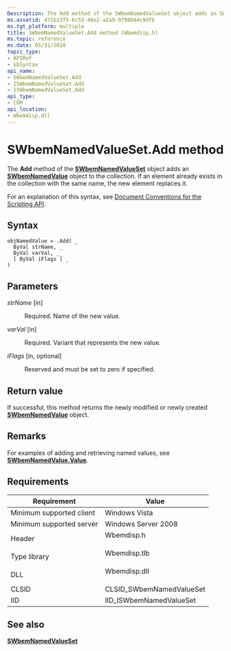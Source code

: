 ```yaml
---
Description: The Add method of the SWbemNamedValueSet object adds an SWbemNamedValue object to the collection. If an element already exists in the collection with the same name, the new element replaces it.
ms.assetid: 471b23f5-6c53-40e2-a2a9-0798044c9dfb
ms.tgt_platform: multiple
title: SWbemNamedValueSet.Add method (Wbemdisp.h)
ms.topic: reference
ms.date: 05/31/2018
topic_type: 
- APIRef
- kbSyntax
api_name: 
- SWbemNamedValueSet.Add
- ISWbemNamedValueSet.Add
- ISWbemNamedValueSet.Add
api_type: 
- COM
api_location: 
- Wbemdisp.dll
---
```


# SWbemNamedValueSet.Add method

The **Add** method of the [**SWbemNamedValueSet**](swbemnamedvalueset.md) object adds an [**SWbemNamedValue**](swbemnamedvalue.md) object to the collection. If an element already exists in the collection with the same name, the new element replaces it.

For an explanation of this syntax, see [Document Conventions for the Scripting API](document-conventions-for-the-scripting-api.md).

## Syntax


```VB
objNamedValue = .Add( _
  ByVal strName, _
  ByVal varVal, _
  [ ByVal iFlags ] _
)
```



## Parameters

<dl> <dt>

*strName* \[in\]
</dt> <dd>

Required. Name of the new value.

</dd> <dt>

*varVal* \[in\]
</dt> <dd>

Required. Variant that represents the new value.

</dd> <dt>

*iFlags* \[in, optional\]
</dt> <dd>

Reserved and must be set to zero if specified.

</dd> </dl>

## Return value

If successful, this method returns the newly modified or newly created [**SWbemNamedValue**](swbemnamedvalue.md) object.

## Remarks

For examples of adding and retrieving named values, see [**SWbemNamedValue.Value**](swbemnamedvalue-value.md).

## Requirements



| Requirement | Value |
|-------------------------------------|-----------------------------------------------------------------------------------------|
| Minimum supported client<br/> | Windows Vista<br/>                                                                |
| Minimum supported server<br/> | Windows Server 2008<br/>                                                          |
| Header<br/>                   | <dl> <dt>Wbemdisp.h</dt> </dl>   |
| Type library<br/>             | <dl> <dt>Wbemdisp.tlb</dt> </dl> |
| DLL<br/>                      | <dl> <dt>Wbemdisp.dll</dt> </dl> |
| CLSID<br/>                    | CLSID\_SWbemNamedValueSet<br/>                                                    |
| IID<br/>                      | IID\_ISWbemNamedValueSet<br/>                                                     |



## See also

<dl> <dt>

[**SWbemNamedValueSet**](swbemnamedvalueset.md)
</dt> </dl>

 

 




